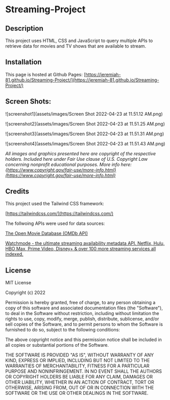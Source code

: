 # Streaming-Project

## Description

This project uses HTML, CSS and JavaScript to query multiple APIs to retrieve data for movies and TV shows that are available to stream.

## Installation

This page is hosted at Github Pages: [https://jeremiah-81.github.io/Streaming-Project/](https://jeremiah-81.github.io/Streaming-Project/)

## Screen Shots:

![screenshot1](assets/images/Screen Shot 2022-04-23 at 11.51.12 AM.png)

![screenshot2](assets/images/Screen Shot 2022-04-23 at 11.51.25 AM.png)

![screenshot3](assets/images/Screen Shot 2022-04-23 at 11.51.31 AM.png)

![screenshot4](assets/images/Screen Shot 2022-04-23 at 11.51.43 AM.png)


*All images and graphics presented here are copyright of the respective holders. Included here under Fair Use clause of U.S. Copyright Law concerning nonprofit educational purposes. More info here: {https://www.copyright.gov/fair-use/more-info.html}(https://www.copyright.gov/fair-use/more-info.html)*

## Credits

This project used the Tailwind CSS framework:

[https://tailwindcss.com/](https://tailwindcss.com/)

The follwoing APIs were used for data sources:

[The Open Movie Database (OMDb API)](https://www.omdbapi.com/)

[Watchmode - the ultimate streaming availability metadata API. Netflix, Hulu, HBO Max, Prime Video, Disney+ &amp; over 100 more streaming services all indexed.](https://api.watchmode.com/)


## License
MIT License

Copyright (c) 2022

Permission is hereby granted, free of charge, to any person obtaining a copy
of this software and associated documentation files (the "Software"), to deal
in the Software without restriction, including without limitation the rights
to use, copy, modify, merge, publish, distribute, sublicense, and/or sell
copies of the Software, and to permit persons to whom the Software is
furnished to do so, subject to the following conditions:

The above copyright notice and this permission notice shall be included in all
copies or substantial portions of the Software.

THE SOFTWARE IS PROVIDED "AS IS", WITHOUT WARRANTY OF ANY KIND, EXPRESS OR
IMPLIED, INCLUDING BUT NOT LIMITED TO THE WARRANTIES OF MERCHANTABILITY,
FITNESS FOR A PARTICULAR PURPOSE AND NONINFRINGEMENT. IN NO EVENT SHALL THE
AUTHORS OR COPYRIGHT HOLDERS BE LIABLE FOR ANY CLAIM, DAMAGES OR OTHER
LIABILITY, WHETHER IN AN ACTION OF CONTRACT, TORT OR OTHERWISE, ARISING FROM,
OUT OF OR IN CONNECTION WITH THE SOFTWARE OR THE USE OR OTHER DEALINGS IN THE
SOFTWARE.
